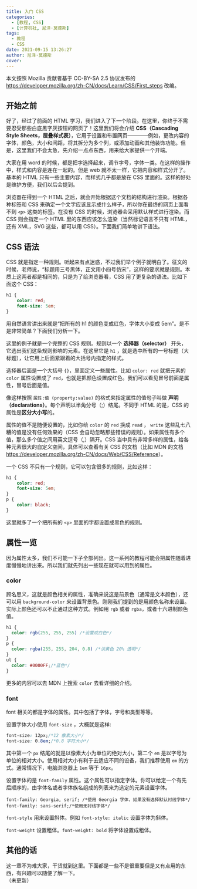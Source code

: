 ```yaml
---
title: 入门 CSS
categories:
  - [教程, CSS]
  - [计算机社, 尼泽·莫德斯]
tags:
  - 教程
  - CSS
date: 2021-09-15 13:26:27
author: 尼泽·莫德斯
cover:
---
```


本文按照 Mozilla 贡献者基于 CC-BY-SA 2.5 协议发布的 <https://developer.mozilla.org/zh-CN/docs/Learn/CSS/First_steps> 改编。

## 开始之前

好了，经过了前面的 HTML 学习，我们进入了下一个阶段。在这里，你终于不需要忍受那些白底黑字灰按钮的网页了！这里我们将会介绍 **CSS（Cascading Style Sheets，层叠样式表）**，它用于设置和布置网页————例如，更改内容的字体，颜色，大小和间距，将其拆分为多个列，或添加动画和其他装饰功能。但是，这里我们不会太急，先介绍一点点东西，用来给大家提供一个开端。

大家在用 word 的时候，都是把字选择起来，调节字号，字体一类。在这样的操作中，样式和内容是连在一起的。但是 web 就不太一样，它把内容和样式分开了。基本的 HTML 只有一些主要内容，而样式几乎都是放在 CSS 里面的。这样的好处是维护方便，我们以后会提到。

浏览器在得到一个 HTML 之后，就会开始根据这个文档的结构进行渲染。根据各种标签和 CSS 来确定一个文字应该显示成什么样子，所以你在最终的网页上面看不到 `<p>` 这类的标签。在没有 CSS 的时候，浏览器会采用默认样式进行渲染。而 CSS 则会指定一个 HTML 里的东西应该怎么渲染（当然标记语言不只有 HTML， 还有 XML，SVG 这些，都可以用 CSS）。下面我们简单地讲下语法。

## CSS 语法

CSS 就是指定一种规则。听起来有点迷惑，不过我们举个例子就明白了。征文的时候，老师说，“标题用三号黑体，正文用小四号仿宋”，这样的要求就是规则。本质上这两者都是相同的，只是为了给浏览器看，CSS 用了更复杂的语法。比如下面这个 CSS：

``` css
h1 {
    color: red;
    font-size: 5em;
}
```

用自然语言讲出来就是“把所有的 h1 的颜色变成红色，字体大小变成 5em”。是不是非常简单？下面我们分析一下。  

这里的例子就是一个完整的 CSS 规则。规则以一个 **选择器（selector）** 开头，它选出我们这条规则影响的元素。在这里它是 `h1` ，就是选中所有的一号标题（大标题），让它用上后面紧跟着的大括号内指定的样式。  

选择器后面是一个大括号 `{}`，里面定义一些属性。比如 `color: red` 就把元素的 `color` 属性设置成了 `red`，也就是把颜色设置成红色。我们可以看见冒号前面是属性，冒号后面是值。  

像这样按照 `属性:值 (property:value)` 的格式来指定属性的值句子叫做 **声明（declarations）**。每个声明以半角分号（;）结尾。不同于 HTML 的是，CSS 的属性是**区分大小写**的。

属性的值不是随便设置的，比如你给 `color` 的 `red` 换成 `read` ， `write` 这些乱七八糟的值是没有任何效果的（CSS 会自动忽略那些错误的规则）。如果属性有多个值，那么多个值之间用英文逗号（,）隔开。CSS 当中具有非常多样的属性，给各种元素很大的自定义空间，具体可以查看有关 CSS 的文档（比如 MDN 的文档 <https://developer.mozilla.org/zh-CN/docs/Web/CSS/Reference>）。

一个 CSS 不只有一个规则，它可以包含很多的规则，比如这样：

``` css
h1 {
    color: red;
    font-size: 5em;
}
p {
    color: black;
}
```

这里就多了一个把所有的 `<p>` 里面的字都设置成黑色的规则。

## 属性一览

因为属性太多，我们不可能一下子全部列出。这一系列的教程可能会把属性随着进度慢慢地讲出来。所以我们就先列出一些现在就可以用到的属性。

### color

顾名思义，这就是颜色相关的属性，准确来说这是前景色（通常是文本颜色），还可以用 `background-color` 来设置背景色。刚刚我们提到的是用颜色名称来设置。实际上颜色还可以不止通过这种方式。例如用 `rgb` 或者 `rgba`，或者十六进制颜色值。
``` css
h1 {
  color: rgb(255, 255, 255) /*设置成白色*/
}
p {
  color: rgba(255, 255, 204, 0.8) /*淡黄色 20% 透明*/
}
ul {
  color: #0000FF;/*蓝色*/
}
```

更多的内容可以去 MDN 上搜索 `color` 去看详细的介绍。

### font

font 相关的都是字体的属性。其中包括了字体，字号和类型等等。

设置字体大小使用 `font-size` ，大概就是这样:

``` css
font-size: 12px;/*12 像素大小*/
font-size: 0.8em;/*0.8 字符大小*/
```

其中第一个 `px` 结尾的就是以像素大小为单位的绝对大小，第二个 `em` 是以字号为单位的相对大小。使用相对大小有利于去适应不同的设备，我们推荐使用 `em` 的方式。通常情况下，电脑浏览器上 `1em` 等于 `16px`。

设置字体的是 `font-family` 属性。这个属性可以指定字体。你可以给定一个有先后顺序的，由字体名或者字体族名组成的列表来为选定的元素设置字体。

```
font-family: Georgia, serif; /*使用 Georgia 字体，如果没有选择默认衬线字体*/
font-family: sans-serif;/*使用无衬线字体*/
```

`font-style` 用来设置斜体。例如 `font-style: italic` 设置字体为斜体。

`font-weight` 设置粗体。`font-weight: bold` 将字体设置成粗体。

## 其他的话

这一章不为难大家，干货就到这里。下面都是一些不是很重要但是又有点用的东西，有兴趣可以随便了解一下。  
（未更新）
